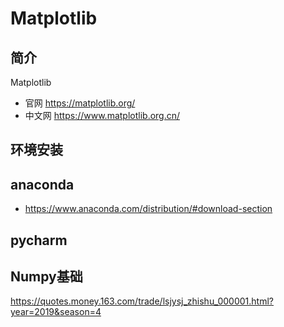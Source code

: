 # Matplotlib


## 简介

Matplotlib

* 官网  https://matplotlib.org/
* 中文网 https://www.matplotlib.org.cn/


## 环境安装

## anaconda

* https://www.anaconda.com/distribution/#download-section

## pycharm


## Numpy基础
https://quotes.money.163.com/trade/lsjysj_zhishu_000001.html?year=2019&season=4

